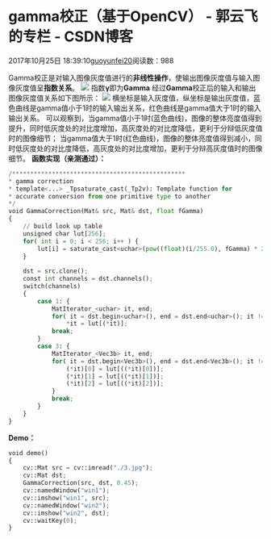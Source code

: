 
# gamma校正（基于OpenCV） - 郭云飞的专栏 - CSDN博客


2017年10月25日 18:39:10[guoyunfei20](https://me.csdn.net/guoyunfei20)阅读数：988


Gamma校正是对输入图像灰度值进行的**非线性操作**，使输出图像灰度值与输入图像灰度值呈**指数关系**。
![](http://pic.opencv66.net/2017/2017-10/0020/13.jpg)
指数**γ**即为**Gamma**
经过**Gamma**校正后的输入和输出图像灰度值关系如下图所示：
![](https://img-blog.csdn.net/20171025184133642?watermark/2/text/aHR0cDovL2Jsb2cuY3Nkbi5uZXQvZ3VveXVuZmVpMjA=/font/5a6L5L2T/fontsize/400/fill/I0JBQkFCMA==/dissolve/70/gravity/Center)
横坐标是输入灰度值，纵坐标是输出灰度值，蓝色曲线是gamma值小于1时的输入输出关系，红色曲线是gamma值大于1时的输入输出关系。
可以观察到，当gamma值小于1时(蓝色曲线)，图像的整体亮度值得到提升，同时低灰度处的对比度增加，高灰度处的对比度降低，更利于分辩低灰度值时的图像细节；
当gamma值大于1时(红色曲线)，图像的整体亮度值得到减小，同时低灰度处的对比度降低，高灰度处的对比度增加，更利于分辩高灰度值时的图像细节。
**函数实现（亲测通过）：**

```python
/************************************************
* gamma correction
* template<...> _Tpsaturate_cast(_Tp2v): Template function for 
* accurate conversion from one primitive type to another
*/
void GammaCorrection(Mat& src, Mat& dst, float fGamma)  
{  
    // build look up table  
    unsigned char lut[256];  
    for( int i = 0; i < 256; i++ ) {  
        lut[i] = saturate_cast<uchar>(pow((float)(i/255.0), fGamma) * 255.0f);  
    }  
  
    dst = src.clone();  
    const int channels = dst.channels();  
    switch(channels)  
    {  
        case 1: { 
            MatIterator_<uchar> it, end;  
            for( it = dst.begin<uchar>(), end = dst.end<uchar>(); it != end; it++ )  
                *it = lut[(*it)];  
            break;  
        }  
        case 3: {  
            MatIterator_<Vec3b> it, end;  
            for( it = dst.begin<Vec3b>(), end = dst.end<Vec3b>(); it != end; it++ ) {   
                (*it)[0] = lut[((*it)[0])];  
                (*it)[1] = lut[((*it)[1])];  
                (*it)[2] = lut[((*it)[2])];  
            }  
            break;  
        }  
    }  
}
```
**Demo：**
```python
void demo()
{
	cv::Mat src = cv::imread("./3.jpg");
	cv::Mat dst;
	GammaCorrection(src, dst, 0.45);
	cv::namedWindow("win1");
	cv::imshow("win1", src);
	cv::namedWindow("win2");
	cv::imshow("win2", dst);
	cv::waitKey(0);
}
```


